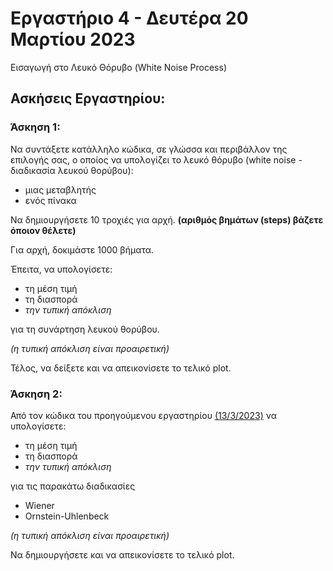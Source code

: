 # Εργαστήριο 4 - Δευτέρα 20 Μαρτίου 2023

Εισαγωγή στο Λευκό Θόρυβο (White Noise Process)

## Ασκήσεις Εργαστηρίου:

### Άσκηση 1:

Να συντάξετε κατάλληλο κώδικα, σε γλώσσα και περιβάλλον της επιλογής σας, ο οποίος να υπολογίζει το λευκό θόρυβο (white noise - διαδικασία λευκού θορύβου):

- μιας μεταβλητής
- ενός πίνακα

Να δημιουργήσετε 10 τροχιές για αρχή. **(αριθμός βημάτων (steps) βάζετε όποιον θέλετε)**

Για αρχή, δοκιμάστε 1000 βήματα.

Έπειτα, να υπολογίσετε:

 - τη μέση τιμή
 - τη διασπορά
 - *την τυπική απόκλιση*

για τη συνάρτηση λευκού θορύβου.

*(η τυπική απόκλιση είναι προαιρετική)*

Τέλος, να δείξετε και να απεικονίσετε το τελικό plot.

### Άσκηση 2:

Από τον κώδικα του προηγούμενου εργαστηρίου [(13/3/2023)](https://github.com/p19pago/stochastic-data-analysis-2023/tree/main/Labs/Lab3) να υπολογίσετε:

- τη μέση τιμή
- τη διασπορά
- *την τυπική απόκλιση*

για τις παρακάτω διαδικασίες

- Wiener
- Ornstein-Uhlenbeck

*(η τυπική απόκλιση είναι προαιρετική)*

Να δημιουργήσετε και να απεικονίσετε το τελικό plot.
